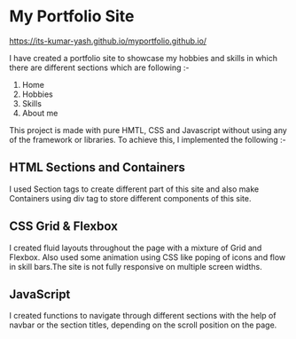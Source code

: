 # My Portfolio Site

https://its-kumar-yash.github.io/myportfolio.github.io/


I have created a portfolio site to showcase my hobbies and skills in which there are different sections which are following :-
1. Home
2. Hobbies
3. Skills
4. About me  


This project is made with pure HMTL, CSS and Javascript without using any of the framework or libraries. To achieve this, I implemented the following :- 



## HTML Sections and Containers
I used Section tags to create different part of this site and also make Containers using div tag to store different components of this site. 



## CSS Grid & Flexbox 
I created fluid layouts throughout the page with a mixture of Grid and Flexbox. Also used some animation using CSS like poping of icons and flow in skill bars.The site is not fully responsive on multiple screen widths.



## JavaScript
I created functions to navigate through different sections with the help of navbar or the section titles, depending on the scroll position on the page.




